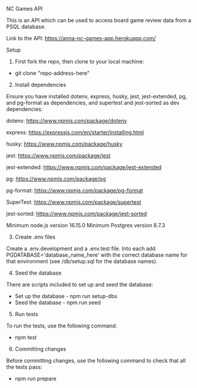 NC Games API

This is an API which can be used to access board game review data from a PSQL database.

Link to the API: https://anna-nc-games-app.herokuapp.com/

Setup

1. First fork the repo, then clone to your local machine:

- git clone "repo-address-here"



2. Install dependencies

Ensure you have installed dotenv, express, husky, jest, jest-extended, pg, and pg-format as dependencies, and supertest and jest-sorted as dev dependencies:

dotenv: https://www.npmjs.com/package/dotenv

express: https://expressjs.com/en/starter/installing.html

husky: https://www.npmjs.com/package/husky

jest: https://www.npmjs.com/package/jest

jest-extended: https://www.npmjs.com/package/jest-extended

pg: https://www.npmjs.com/package/pg

pg-format: https://www.npmjs.com/package/pg-format

SuperTest: https://www.npmjs.com/package/supertest

jest-sorted: https://www.npmjs.com/package/jest-sorted

Minimum node.js version 16.15.0
Minimum Postgres version 8.7.3



3. Create .env files

Create a .env.development and a .env.test file. Into each add PGDATABASE='database_name_here' with the correct database name for that environment (see /db/setup.sql for the database names).



4. Seed the database

There are scripts included to set up and seed the database:

 - Set up the database - npm run setup-dbs
 - Seed the database - npm run seed



5. Run tests

To run the tests, use the following command:

- npm test



6. Committing changes

Before committing changes, use the following command to check that all the tests pass:

- npm run prepare